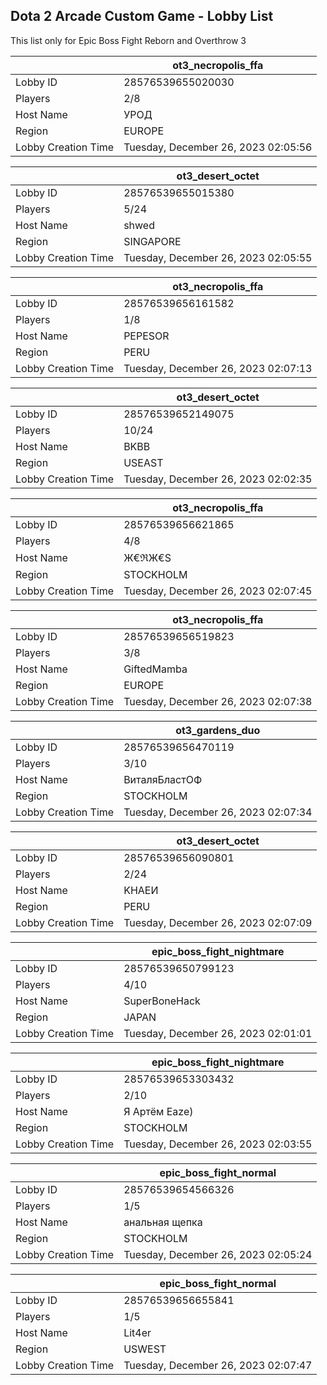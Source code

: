 ## Dota 2 Arcade Custom Game - Lobby List

This list only for Epic Boss Fight Reborn and Overthrow 3

|  | ot3_necropolis_ffa |
| ------ | ------ |
| Lobby ID | 28576539655020030 |
| Players | 2/8 |
| Host Name | УРОД |
| Region | EUROPE |
| Lobby Creation Time | Tuesday, December 26, 2023 02:05:56 |


|  | ot3_desert_octet |
| ------ | ------ |
| Lobby ID | 28576539655015380 |
| Players | 5/24 |
| Host Name | shwed |
| Region | SINGAPORE |
| Lobby Creation Time | Tuesday, December 26, 2023 02:05:55 |


|  | ot3_necropolis_ffa |
| ------ | ------ |
| Lobby ID | 28576539656161582 |
| Players | 1/8 |
| Host Name | PEPESOR |
| Region | PERU |
| Lobby Creation Time | Tuesday, December 26, 2023 02:07:13 |


|  | ot3_desert_octet |
| ------ | ------ |
| Lobby ID | 28576539652149075 |
| Players | 10/24 |
| Host Name | BKBB |
| Region | USEAST |
| Lobby Creation Time | Tuesday, December 26, 2023 02:02:35 |


|  | ot3_necropolis_ffa |
| ------ | ------ |
| Lobby ID | 28576539656621865 |
| Players | 4/8 |
| Host Name | Ж€ℜЖ€S |
| Region | STOCKHOLM |
| Lobby Creation Time | Tuesday, December 26, 2023 02:07:45 |


|  | ot3_necropolis_ffa |
| ------ | ------ |
| Lobby ID | 28576539656519823 |
| Players | 3/8 |
| Host Name | GiftedMamba |
| Region | EUROPE |
| Lobby Creation Time | Tuesday, December 26, 2023 02:07:38 |


|  | ot3_gardens_duo |
| ------ | ------ |
| Lobby ID | 28576539656470119 |
| Players | 3/10 |
| Host Name | ВиталяБластОФ |
| Region | STOCKHOLM |
| Lobby Creation Time | Tuesday, December 26, 2023 02:07:34 |


|  | ot3_desert_octet |
| ------ | ------ |
| Lobby ID | 28576539656090801 |
| Players | 2/24 |
| Host Name | KHAEИ |
| Region | PERU |
| Lobby Creation Time | Tuesday, December 26, 2023 02:07:09 |


|  | epic_boss_fight_nightmare |
| ------ | ------ |
| Lobby ID | 28576539650799123 |
| Players | 4/10 |
| Host Name | SuperBoneHack |
| Region | JAPAN |
| Lobby Creation Time | Tuesday, December 26, 2023 02:01:01 |


|  | epic_boss_fight_nightmare |
| ------ | ------ |
| Lobby ID | 28576539653303432 |
| Players | 2/10 |
| Host Name | Я Артём Eaze) |
| Region | STOCKHOLM |
| Lobby Creation Time | Tuesday, December 26, 2023 02:03:55 |


|  | epic_boss_fight_normal |
| ------ | ------ |
| Lobby ID | 28576539654566326 |
| Players | 1/5 |
| Host Name | анальная щепка |
| Region | STOCKHOLM |
| Lobby Creation Time | Tuesday, December 26, 2023 02:05:24 |


|  | epic_boss_fight_normal |
| ------ | ------ |
| Lobby ID | 28576539656655841 |
| Players | 1/5 |
| Host Name | Lit4er |
| Region | USWEST |
| Lobby Creation Time | Tuesday, December 26, 2023 02:07:47 |


